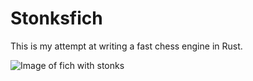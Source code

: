 # Stonksfich

This is my attempt at writing a fast chess engine in Rust.

![Image of fich with stonks](https://i.imgflip.com/3zkg5p.jpg)
